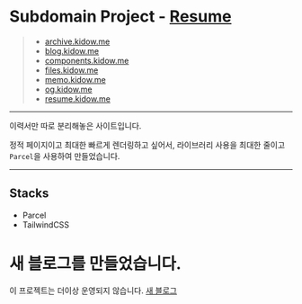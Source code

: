 # Subdomain Project - [Resume](https://resume.kidow.me)

> - [archive.kidow.me](https://github.com/kidow/archive)
> - [blog.kidow.me](https://github.com/kidow/blog)
> - [components.kidow.me](https://github.com/kidow/components)
> - [files.kidow.me](https://github.com/kidow/files)
> - [memo.kidow.me](https://github.com/kidow/memo)
> - [og.kidow.me](https://github.com/kidow/og)
> - [resume.kidow.me](https://github.com/kidow/resume)

---

이력서만 따로 분리해놓은 사이트입니다.

정적 페이지이고 최대한 빠르게 렌더링하고 싶어서, 라이브러리 사용을 최대한 줄이고 `Parcel`을 사용하여 만들었습니다.

---

## Stacks

- Parcel
- TailwindCSS

# 새 블로그를 만들었습니다.

이 프로젝트는 더이상 운영되지 않습니다. [새 블로그](https://kidow.me)
